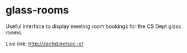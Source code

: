 glass-rooms
===========

Useful interface to display meeting room bookings for the CS Dept glass rooms.

Live link: http://zachd.netsoc.ie/
